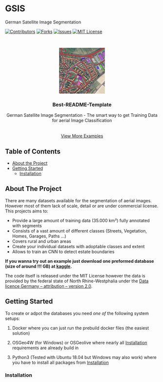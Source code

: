# GSIS
German Satellite Image Segmentation

[![Contributors][contributors-shield]][contributors-url]
[![Forks][forks-shield]][forks-url]
[![Issues][issues-shield]][issues-url]
[![MIT License][license-shield]][license-url]


<!-- PROJECT LOGO -->
<br />
<p align="center">
  <a href="https://github.com/Phil1108/GSIS/Images/Example_Hybrid.png">
    <img src="images/Example_Hybrid.png" alt="Logo" width="150" height="150">
  </a>

  <h3 align="center">Best-README-Template</h3>

  <p align="center">
    German Satellite Image Segmentation - The smart way to get Training Data for aerial Image Classification
    <br />
    <a href="https://www.kaggle.com/greatprao"><Download an example dataset here»</strong></a>
    <br />
    <br />
    <a href="https://github.com/othneildrew/Best-README-Template">View More Examples</a>
  </p>
</p>

<!-- TABLE OF CONTENTS -->
## Table of Contents

* [About the Project](#about-the-project)
* [Getting Started](#getting-started)
  * [Installation](#installation)


<!-- ABOUT THE PROJECT -->
## About The Project

There are many datasets available for the segmentation of aerial images. However most of them lack of scale, detail or are under commercial license. 
This projects aims to: 
* Provide a large amount of training data (35.000 km²) fully annotated with segments
* Consists of a vast amount of different classes (Streets, Vegetation, Homes, Garages, Paths ...)
* Covers rural and urban areas 
* Create your individual datasets with adoptable classes and extent
* Allows to train an CNN to detect estate boundaries

**If you wanna try out an example just download one preformed database (size of around !!! GB) at [kaggle](https://www.kaggle.com/greatprao).**

The code itself is released under the MIT License however the data is provided by the federal state of North Rhine-Westphalia under the [Data licence Germany – attribution – version 2.0](https://www.govdata.de/dl-de/by-2-0). 


## Getting Started
To create or adpot the databases you need _one of_ the following system setups:
1. Docker where you can just run the prebuild docker files (the easiest solution)

2. OSGeo4W (for Windows) or OSGeolive where nearly all [Installation](#installation) requirements are already build in 

3. Python3 (Tested with Ubuntu 18.04 but Windows may also work) where you have to install all packages from [Installation](#installation)

[contributors-shield]: https://img.shields.io/github/contributors/phil1108/GSIS.svg??style=plastic
[contributors-url]: https://github.com/phil1108/GSIS/graphs/contributors

[forks-shield]: https://img.shields.io/github/forks/phil1108/GSIS.svg?style=flat-square
[forks-url]: https://github.com/ophil1108/GSIS/network/members

[issues-shield]: https://img.shields.io/github/issues/phil1108/GSIS.svg?style=flat-square
[issues-url]: https://github.com/phil1108/GSIS/issues

[license-url]: https://github.com/phil1108/GSIS/blob/master/LICENSE.txt
[license-shield]: https://img.shields.io/github/license/phil1108/GSIS.svg?style=flat-square

### Installation


